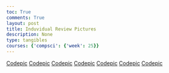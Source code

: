 ```yaml
---
toc: True
comments: True
layout: post
title: Induvidual Review Pictures
description: None
type: tangibles
courses: {'compsci': {'week': 25}}
---
```


[Codepic]()
[Codepic]()
[Codepic]()
[Codepic]()
[Codepic]()
[Codepic]()
[Codepic]()

